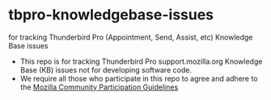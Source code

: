 # tbpro-knowledgebase-issues
for tracking Thunderbird Pro (Appointment, Send, Assist, etc) Knowledge Base issues 
* This repo is for tracking Thunderbird Pro support.mozilla.org Knowledge Base (KB) issues not for developing software code.
* We require all those who participate in this repo to agree and adhere to the [Mozilla Community Participation Guidelines](https://www.mozilla.org/about/governance/policies/participation/) 
